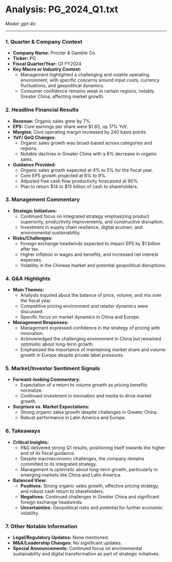 # Analysis: PG_2024_Q1.txt

*Model: gpt-4o*

---

### 1. Quarter & Company Context
- **Company Name:** Procter & Gamble Co.
- **Ticker:** PG
- **Fiscal Quarter/Year:** Q1 FY2024
- **Key Macro or Industry Context:**
  - Management highlighted a challenging and volatile operating environment, with specific concerns around input costs, currency fluctuations, and geopolitical dynamics.
  - Consumer confidence remains weak in certain regions, notably Greater China, affecting market growth.

### 2. Headline Financial Results
- **Revenue:** Organic sales grew by 7%.
- **EPS:** Core earnings per share were $1.83, up 17% YoY.
- **Margins:** Core operating margin increased by 240 basis points.
- **YoY/ QoQ Changes:** 
  - Organic sales growth was broad-based across categories and regions.
  - Notable declines in Greater China with a 6% decrease in organic sales.
- **Guidance Provided:**
  - Organic sales growth expected at 4% to 5% for the fiscal year.
  - Core EPS growth projected at 6% to 9%.
  - Adjusted free cash flow productivity forecasted at 90%.
  - Plan to return $14 to $15 billion of cash to shareholders.

### 3. Management Commentary
- **Strategic Initiatives:**
  - Continued focus on integrated strategy emphasizing product superiority, productivity improvements, and constructive disruption.
  - Investment in supply chain resilience, digital acumen, and environmental sustainability.
- **Risks/Challenges:**
  - Foreign exchange headwinds expected to impact EPS by $1 billion after tax.
  - Higher inflation in wages and benefits, and increased net interest expenses.
  - Volatility in the Chinese market and potential geopolitical disruptions.

### 4. Q&A Highlights
- **Main Themes:**
  - Analysts inquired about the balance of price, volume, and mix over the fiscal year.
  - Competitive pricing environment and retailer dynamics were discussed.
  - Specific focus on market dynamics in China and Europe.
- **Management Responses:**
  - Management expressed confidence in the strategy of pricing with innovation.
  - Acknowledged the challenging environment in China but remained optimistic about long-term growth.
  - Emphasized the importance of maintaining market share and volume growth in Europe despite private label pressures.

### 5. Market/Investor Sentiment Signals
- **Forward-looking Commentary:**
  - Expectation of a return to volume growth as pricing benefits normalize.
  - Continued investment in innovation and media to drive market growth.
- **Surprises vs. Market Expectations:**
  - Strong organic sales growth despite challenges in Greater China.
  - Robust performance in Latin America and Europe.

### 6. Takeaways
- **Critical Insights:**
  - P&G delivered strong Q1 results, positioning itself towards the higher end of its fiscal guidance.
  - Despite macroeconomic challenges, the company remains committed to its integrated strategy.
  - Management is optimistic about long-term growth, particularly in emerging markets like China and Latin America.
- **Balanced View:**
  - **Positives:** Strong organic sales growth, effective pricing strategy, and robust cash return to shareholders.
  - **Negatives:** Continued challenges in Greater China and significant foreign exchange headwinds.
  - **Uncertainties:** Geopolitical risks and potential for further economic volatility.

### 7. Other Notable Information
- **Legal/Regulatory Updates:** None mentioned.
- **M&A/Leadership Changes:** No significant updates.
- **Special Announcements:** Continued focus on environmental sustainability and digital transformation as part of strategic initiatives.